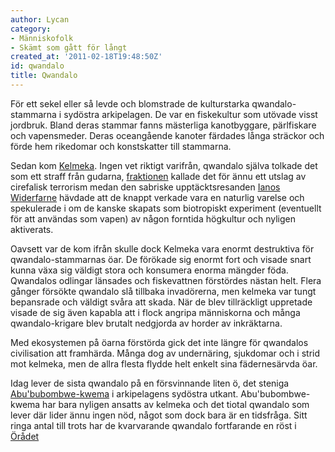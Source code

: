 ```yaml
---
author: Lycan
category:
- Människofolk
- Skämt som gått för långt
created_at: '2011-02-18T19:48:50Z'
id: qwandalo
title: Qwandalo
---
```

För ett sekel eller så levde och blomstrade de kulturstarka qwandalo-stammarna i sydöstra arkipelagen. De var en fiskekultur som utövade visst jordbruk. Bland deras stammar fanns mästerliga kanotbyggare, pärlfiskare och vapensmeder. Deras oceangående kanoter färdades långa sträckor och förde hem rikedomar och konstskatter till stammarna.

Sedan kom [Kelmeka]. Ingen vet riktigt varifrån, qwandalo själva tolkade det som ett straff från gudarna, [fraktionen] kallade det för ännu ett utslag av cirefalisk terrorism medan den sabriske upptäcktsresanden [Ianos Widerfarne] hävdade att de knappt verkade vara en naturlig varelse och spekulerade i om de kanske skapats som biotropiskt experiment (eventuellt för att användas som vapen) av någon forntida högkultur och nyligen aktiverats.

Oavsett var de kom ifrån skulle dock Kelmeka vara enormt destruktiva för qwandalo-stammarnas öar. De förökade sig enormt fort och visade snart kunna växa sig väldigt stora och konsumera enorma mängder föda. Qwandalos odlingar länsades och fiskevattnen förstördes nästan helt. Flera gånger försökte qwandalo slå tillbaka invadörerna, men kelmeka var tungt bepansrade och väldigt svåra att skada. När de blev tillräckligt uppretade visade de sig även kapabla att i flock angripa människorna och många qwandalo-krigare blev brutalt nedgjorda av horder av inkräktarna.

Med ekosystemen på öarna förstörda gick det inte längre för qwandalos civilisation att framhärda. Många dog av undernäring, sjukdomar och i strid mot kelmeka, men de allra flesta flydde helt enkelt sina fädernesärvda öar.

Idag lever de sista qwandalo på en försvinnande liten ö, det steniga [Abu'bubombwe-kwema] i arkipelagens sydöstra utkant. Abu'bubombwe-kwema har bara nyligen ansatts av kelmeka och det tiotal qwandalo som lever där lider ännu ingen nöd, något som dock bara är en tidsfråga. Sitt ringa antal till trots har de kvarvarande qwandalo fortfarande en röst i [Örådet]

  [Kelmeka]: Kelmeka
  [fraktionen]: Nammadi
  [Ianos Widerfarne]: Ianos_Widerfarne
  [Abu'bubombwe-kwema]: Abububombwe-kwema
  [Örådet]: Örådet